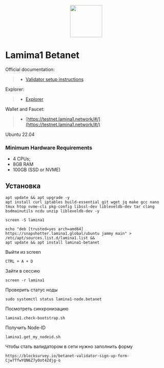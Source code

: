 <p align="center">
  <img height="100" height="auto" src="https://github.com/freshe4qa/lamina1/assets/85982863/d144c3fc-068a-46ad-8e16-4f740e2c7ad6">
</p>

# Lamima1 Betanet

Official documentation:
>- [Validator setup instructions](https://docs.lamina1.com/docs/Running-a-Betanet-Node)

Explorer:
>- [Explorer](https://testnet-explorer.lamina1.global)

Wallet and Faucet:
>- [https://testnet.lamina1.network/#/](https://testnet.lamina1.network/#/)

Ubuntu 22.04
### Minimum Hardware Requirements
 - 4 CPUs;
 - 8GB RAM
 - 100GB (SSD or NVME)

## Установка
```
apt update && apt upgrade -y
apt install curl iptables build-essential git wget jq make gcc nano tmux htop nvme-cli pkg-config libssl-dev libleveldb-dev tar clang bsdmainutils ncdu unzip libleveldb-dev -y    
```

```
screen -S lamina1
```

```
echo "deb [trusted=yes arch=amd64] https://snapshotter.lamina1.global/ubuntu jammy main" > /etc/apt/sources.list.d/lamina1.list && 
apt update && apt install lamina1-betanet
```
Выйти из screen
```
CTRL + A + D
```
Зайти в сессию
```
screen -r lamina1
```
Проверить статус ноды
```
sudo systemctl status lamina1-node.betanet
```
Посмотреть синхронизацию
```
lamina1.check-bootstrap.sh
```

Получить Node-ID 
```
lamina1.get_my_nodeid.sh
```

Чтобы стать валидатором в сети нужно заполнить форму
```
https://blocksurvey.io/betanet-validator-sign-up-form-Cjw7TfwYQN6Z7yOot4Zdjg-o
```
